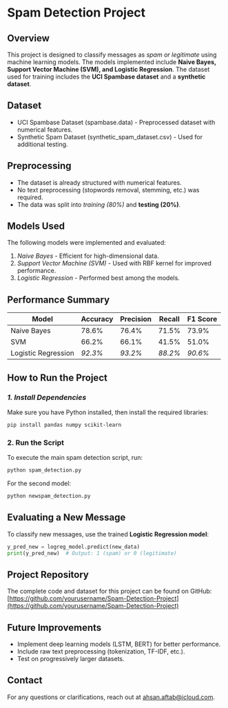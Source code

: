 #  Spam Detection Project

##  Overview
This project is designed to classify messages as *spam or legitimate* using machine learning models. The models implemented include **Naive Bayes, Support Vector Machine (SVM), and Logistic Regression**. The dataset used for training includes the **UCI Spambase dataset** and a **synthetic dataset**.

##  Dataset
- UCI Spambase Dataset (spambase.data) - Preprocessed dataset with numerical features.
- Synthetic Spam Dataset (synthetic_spam_dataset.csv) - Used for additional testing.

##  Preprocessing
- The dataset is already structured with numerical features.
- No text preprocessing (stopwords removal, stemming, etc.) was required.
- The data was split into *training (80%)* and **testing (20%)**.

##  Models Used
The following models were implemented and evaluated:
1. *Naive Bayes* - Efficient for high-dimensional data.
2. *Support Vector Machine (SVM)* - Used with RBF kernel for improved performance.
3. *Logistic Regression* - Performed best among the models.

##  Performance Summary
| Model  | Accuracy | Precision | Recall | F1 Score |
|--------|----------|------------|--------|----------|
| Naive Bayes  | 78.6% | 76.4% | 71.5% | 73.9% |
| SVM  | 66.2% | 66.1% | 41.5% | 51.0% |
| Logistic Regression | *92.3%* | *93.2%* | *88.2%* | *90.6%* |

##  How to Run the Project
### *1. Install Dependencies*
Make sure you have Python installed, then install the required libraries:
```sh
pip install pandas numpy scikit-learn
```

### 2. Run the Script
To execute the main spam detection script, run:
```sh
python spam_detection.py
```
For the second model:
```sh
python newspam_detection.py
```

##  Evaluating a New Message
To classify new messages, use the trained **Logistic Regression model**:
```python
y_pred_new = logreg_model.predict(new_data)
print(y_pred_new)  # Output: 1 (spam) or 0 (legitimate)
```

##  Project Repository
The complete code and dataset for this project can be found on GitHub:
 [https://github.com/yourusername/Spam-Detection-Project](https://github.com/yourusername/Spam-Detection-Project)

##  Future Improvements
- Implement deep learning models (LSTM, BERT) for better performance.
- Include raw text preprocessing (tokenization, TF-IDF, etc.).
- Test on progressively larger datasets.

## Contact
For any questions or clarifications, reach out at ahsan.aftab@icloud.com.

